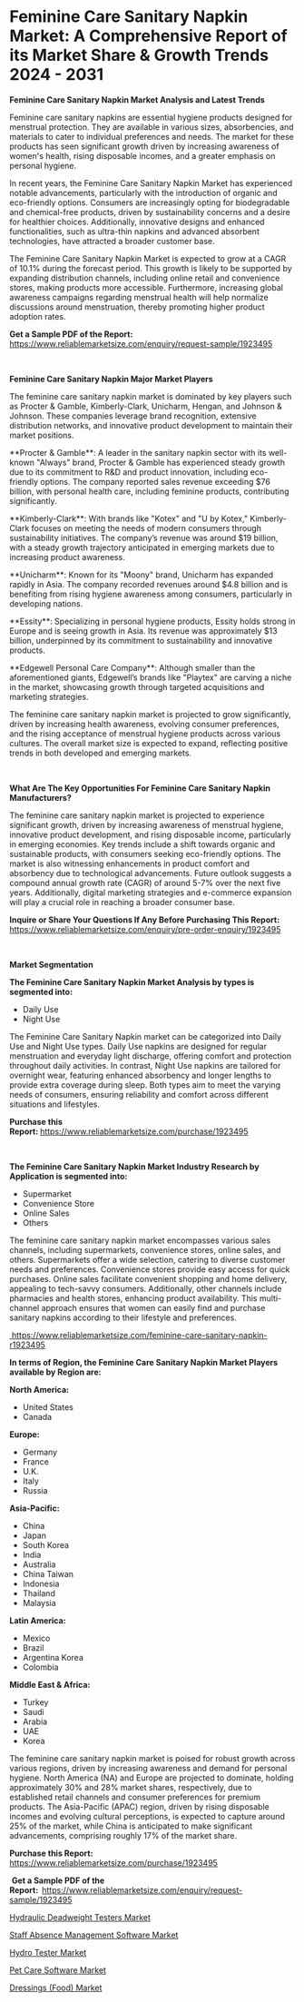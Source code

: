 <p><h1>Feminine Care Sanitary Napkin Market: A Comprehensive Report of its Market Share & Growth Trends 2024 - 2031</h1></p><p><strong>Feminine Care Sanitary Napkin Market Analysis and Latest Trends</strong></p>
<p><p>Feminine care sanitary napkins are essential hygiene products designed for menstrual protection. They are available in various sizes, absorbencies, and materials to cater to individual preferences and needs. The market for these products has seen significant growth driven by increasing awareness of women's health, rising disposable incomes, and a greater emphasis on personal hygiene.</p><p>In recent years, the Feminine Care Sanitary Napkin Market has experienced notable advancements, particularly with the introduction of organic and eco-friendly options. Consumers are increasingly opting for biodegradable and chemical-free products, driven by sustainability concerns and a desire for healthier choices. Additionally, innovative designs and enhanced functionalities, such as ultra-thin napkins and advanced absorbent technologies, have attracted a broader customer base.</p><p>The Feminine Care Sanitary Napkin Market is expected to grow at a CAGR of 10.1% during the forecast period. This growth is likely to be supported by expanding distribution channels, including online retail and convenience stores, making products more accessible. Furthermore, increasing global awareness campaigns regarding menstrual health will help normalize discussions around menstruation, thereby promoting higher product adoption rates.</p></p>
<p><strong>Get a Sample PDF of the Report:&nbsp;</strong> <a href="https://www.reliablemarketsize.com/enquiry/request-sample/1923495?utm_campaign=1767&utm_medium=2&utm_source=Github&utm_content=ia&utm_term=24102024&utm_id=feminine-care-sanitary-napkin">https://www.reliablemarketsize.com/enquiry/request-sample/1923495</a></p>
<p>&nbsp;</p>
<p><strong>Feminine Care Sanitary Napkin Major Market Players</strong></p>
<p><p>The feminine care sanitary napkin market is dominated by key players such as Procter & Gamble, Kimberly-Clark, Unicharm, Hengan, and Johnson & Johnson. These companies leverage brand recognition, extensive distribution networks, and innovative product development to maintain their market positions.</p><p>**Procter & Gamble**: A leader in the sanitary napkin sector with its well-known "Always" brand, Procter & Gamble has experienced steady growth due to its commitment to R&D and product innovation, including eco-friendly options. The company reported sales revenue exceeding $76 billion, with personal health care, including feminine products, contributing significantly.</p><p>**Kimberly-Clark**: With brands like "Kotex" and "U by Kotex," Kimberly-Clark focuses on meeting the needs of modern consumers through sustainability initiatives. The company’s revenue was around $19 billion, with a steady growth trajectory anticipated in emerging markets due to increasing product awareness.</p><p>**Unicharm**: Known for its "Moony" brand, Unicharm has expanded rapidly in Asia. The company recorded revenues around $4.8 billion and is benefiting from rising hygiene awareness among consumers, particularly in developing nations.</p><p>**Essity**: Specializing in personal hygiene products, Essity holds strong in Europe and is seeing growth in Asia. Its revenue was approximately $13 billion, underpinned by its commitment to sustainability and innovative products.</p><p>**Edgewell Personal Care Company**: Although smaller than the aforementioned giants, Edgewell’s brands like "Playtex" are carving a niche in the market, showcasing growth through targeted acquisitions and marketing strategies.</p><p>The feminine care sanitary napkin market is projected to grow significantly, driven by increasing health awareness, evolving consumer preferences, and the rising acceptance of menstrual hygiene products across various cultures. The overall market size is expected to expand, reflecting positive trends in both developed and emerging markets.</p></p>
<p>&nbsp;</p>
<p><strong>What Are The Key Opportunities For Feminine Care Sanitary Napkin Manufacturers?</strong></p>
<p><p>The feminine care sanitary napkin market is projected to experience significant growth, driven by increasing awareness of menstrual hygiene, innovative product development, and rising disposable income, particularly in emerging economies. Key trends include a shift towards organic and sustainable products, with consumers seeking eco-friendly options. The market is also witnessing enhancements in product comfort and absorbency due to technological advancements. Future outlook suggests a compound annual growth rate (CAGR) of around 5-7% over the next five years. Additionally, digital marketing strategies and e-commerce expansion will play a crucial role in reaching a broader consumer base.</p></p>
<p><strong>Inquire or Share Your Questions If Any Before Purchasing This Report:</strong> <a href="https://www.reliablemarketsize.com/enquiry/pre-order-enquiry/1923495?utm_campaign=1767&utm_medium=2&utm_source=Github&utm_content=ia&utm_term=24102024&utm_id=feminine-care-sanitary-napkin">https://www.reliablemarketsize.com/enquiry/pre-order-enquiry/1923495</a></p>
<p>&nbsp;</p>
<p><strong>Market Segmentation</strong></p>
<p><strong>The Feminine Care Sanitary Napkin Market Analysis by types is segmented into:</strong></p>
<p><ul><li>Daily Use</li><li>Night Use</li></ul></p>
<p><p>The Feminine Care Sanitary Napkin market can be categorized into Daily Use and Night Use types. Daily Use napkins are designed for regular menstruation and everyday light discharge, offering comfort and protection throughout daily activities. In contrast, Night Use napkins are tailored for overnight wear, featuring enhanced absorbency and longer lengths to provide extra coverage during sleep. Both types aim to meet the varying needs of consumers, ensuring reliability and comfort across different situations and lifestyles.</p></p>
<p><strong>Purchase this Report:&nbsp;</strong><a href="https://www.reliablemarketsize.com/purchase/1923495?utm_campaign=1767&utm_medium=2&utm_source=Github&utm_content=ia&utm_term=24102024&utm_id=feminine-care-sanitary-napkin">https://www.reliablemarketsize.com/purchase/1923495</a></p>
<p>&nbsp;</p>
<p><strong>The Feminine Care Sanitary Napkin Market Industry Research by Application is segmented into:</strong></p>
<p><ul><li>Supermarket</li><li>Convenience Store</li><li>Online Sales</li><li>Others</li></ul></p>
<p><p>The feminine care sanitary napkin market encompasses various sales channels, including supermarkets, convenience stores, online sales, and others. Supermarkets offer a wide selection, catering to diverse customer needs and preferences. Convenience stores provide easy access for quick purchases. Online sales facilitate convenient shopping and home delivery, appealing to tech-savvy consumers. Additionally, other channels include pharmacies and health stores, enhancing product availability. This multi-channel approach ensures that women can easily find and purchase sanitary napkins according to their lifestyle and preferences.</p></p>
<p><a href="https://www.reliablemarketsize.com/feminine-care-sanitary-napkin-r1923495?utm_campaign=1767&utm_medium=2&utm_source=Github&utm_content=ia&utm_term=24102024&utm_id=feminine-care-sanitary-napkin">&nbsp;https://www.reliablemarketsize.com/feminine-care-sanitary-napkin-r1923495</a></p>
<p><strong>In terms of Region, the Feminine Care Sanitary Napkin Market Players available by Region are:</strong></p>
<p>
    <p> <strong> North America: </strong>
        <ul>
            <li>United States</li>
            <li>Canada</li>
        </ul>
        </p> 
    <p> <strong> Europe: </strong>
        <ul>
            <li>Germany</li>
            <li>France</li>
            <li>U.K.</li>
            <li>Italy</li>
            <li>Russia</li>
        </ul>
        </p> 
    <p> <strong> Asia-Pacific: </strong>
        <ul>
            <li>China</li>
            <li>Japan</li>
            <li>South Korea</li>
            <li>India</li>
            <li>Australia</li>
            <li>China Taiwan</li>
            <li>Indonesia</li>
            <li>Thailand</li>
            <li>Malaysia</li>
        </ul>
        </p> 
    <p> <strong> Latin America: </strong>
        <ul>
            <li>Mexico</li>
            <li>Brazil</li>
            <li>Argentina Korea</li>
            <li>Colombia</li>
        </ul>
        </p> 
    <p> <strong> Middle East & Africa: </strong>
        <ul>
            <li>Turkey</li>
            <li>Saudi</li>
            <li>Arabia</li>
            <li>UAE</li>
            <li>Korea</li>
        </ul>
    </p>
    </p>
<p><p>The feminine care sanitary napkin market is poised for robust growth across various regions, driven by increasing awareness and demand for personal hygiene. North America (NA) and Europe are projected to dominate, holding approximately 30% and 28% market shares, respectively, due to established retail channels and consumer preferences for premium products. The Asia-Pacific (APAC) region, driven by rising disposable incomes and evolving cultural perceptions, is expected to capture around 25% of the market, while China is anticipated to make significant advancements, comprising roughly 17% of the market share.</p></p>
<p><strong>Purchase this Report: </strong><a href="https://www.reliablemarketsize.com/purchase/1923495?utm_campaign=1767&utm_medium=2&utm_source=Github&utm_content=ia&utm_term=24102024&utm_id=feminine-care-sanitary-napkin">https://www.reliablemarketsize.com/purchase/1923495</a></p>
<p>&nbsp;<strong>Get a Sample PDF of the Report:&nbsp;&nbsp;</strong><a href="https://www.reliablemarketsize.com/enquiry/request-sample/1923495?utm_campaign=1767&utm_medium=2&utm_source=Github&utm_content=ia&utm_term=24102024&utm_id=feminine-care-sanitary-napkin">https://www.reliablemarketsize.com/enquiry/request-sample/1923495</a></p>
<p><strong></strong></p>
<p><p><a href="https://issuu.com/reportprime-2/docs/hydraulic-deadweight-testers-market_fe55ee64ebcea6?utm_campaign=1767&utm_medium=2&utm_source=Github&utm_content=ia&utm_term=24102024&utm_id=feminine-care-sanitary-napkin">Hydraulic Deadweight Testers Market</a></p><p><a href="https://www.linkedin.com/pulse/staff-absence-management-software-market-trends-growth-outlook-5fgvc?utm_campaign=1767&utm_medium=2&utm_source=Github&utm_content=ia&utm_term=24102024&utm_id=feminine-care-sanitary-napkin">Staff Absence Management Software Market</a></p><p><a href="https://issuu.com/reportprime-2/docs/hydro-tester-market-size-2030.pptx_f1bef07038dce9?utm_campaign=1767&utm_medium=2&utm_source=Github&utm_content=ia&utm_term=24102024&utm_id=feminine-care-sanitary-napkin">Hydro Tester Market</a></p><p><a href="https://www.linkedin.com/pulse/booming-pet-care-software-market-sector-analysis-growth-projections-rpqnc?utm_campaign=1767&utm_medium=2&utm_source=Github&utm_content=ia&utm_term=24102024&utm_id=feminine-care-sanitary-napkin">Pet Care Software Market</a></p><p><a href="https://github.com/HobertDavis43/Market-Research-Report-List-1/blob/main/dressings-food-market.md?utm_campaign=1767&utm_medium=2&utm_source=Github&utm_content=ia&utm_term=24102024&utm_id=feminine-care-sanitary-napkin">Dressings (Food) Market</a></p></p>